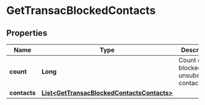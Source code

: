 
# GetTransacBlockedContacts

## Properties
Name | Type | Description | Notes
------------ | ------------- | ------------- | -------------
**count** | **Long** | Count of blocked or unsubscribed contact |  [optional]
**contacts** | [**List&lt;GetTransacBlockedContactsContacts&gt;**](GetTransacBlockedContactsContacts.md) |  |  [optional]



